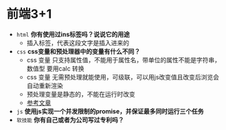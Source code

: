 # 前端3+1
- `html` **你有使用过ins标签吗？说说它的用途**
  - 插入标签，代表这段文字是插入进来的
- `css` **css变量和预处理器中的变量有什么不同？**
  - css 变量 只支持属性值，不能用于属性名，带单位的属性不能是字符串，数值型 要用calc 转换 
  - css 变量 无需预处理就能使用，可级联，可以用js改变值且改变后浏览会自动重新渲染
  - 预处理变量是静态的，不能在运行时改变
  - [参考文章](http://www.ruanyifeng.com/blog/2017/05/css-variables.html) 
- `js` **使用js实现一个并发限制的promise，并保证最多同时运行三个任务**
- `软技能` **你有自己或者为公司写过专利吗？**